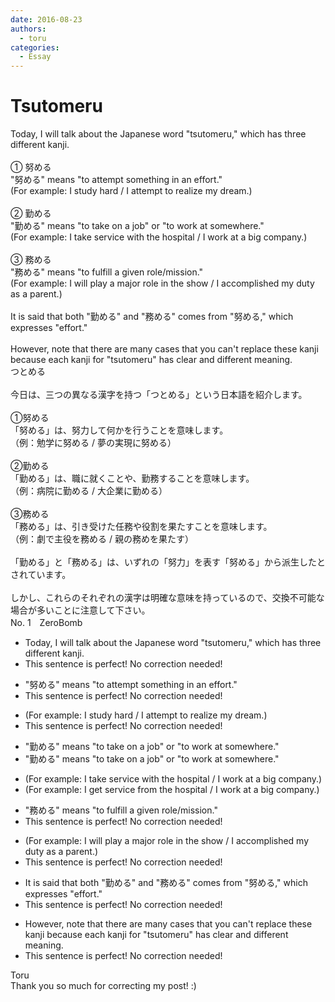 ```yaml
---
date: 2016-08-23
authors:
  - toru
categories:
  - Essay
---
```


<h1 id="subject_show">Tsutomeru </h1>
<div class="date" hidden>Aug 23, 2016 12:56</div>
<div id="post"><div id="body_show_ori">
Today, I will talk about the Japanese word "tsutomeru," which has three different kanji.<br/><br/>① 努める<br/>"努める" means "to attempt something in an effort."<br/>(For example: I study hard / I attempt to realize my dream.)<br/><br/>② 勤める<br/>"勤める" means "to take on a job" or "to work at somewhere."<br/>(For example: I take service with the hospital / I work at a big company.)<br/><br/>③ 務める<br/>"務める" means "to fulfill a given role/mission."<br/>(For example: I will play a major role in the show / I accomplished my duty as a parent.)<br/><br/>It is said that both "勤める" and "務める" comes from "努める," which expresses "effort."<br/><br/>However, note that there are many cases that you can't replace these kanji because each kanji for "tsutomeru" has clear and different meaning.
</div></div>

<!-- more -->

<div id="post_ja"><div id="body_show_mo">
つとめる<br/><br/>今日は、三つの異なる漢字を持つ「つとめる」という日本語を紹介します。<br/><br/>①努める<br/>「努める」は、努力して何かを行うことを意味します。<br/>（例：勉学に努める / 夢の実現に努める）<br/><br/>②勤める<br/>「勤める」は、職に就くことや、勤務することを意味します。<br/>（例：病院に勤める / 大企業に勤める）<br/><br/>③務める<br/>「務める」は、引き受けた任務や役割を果たすことを意味します。<br/>（例：劇で主役を務める / 親の務めを果たす）<br/><br/>「勤める」と「務める」は、いずれの「努力」を表す「努める」から派生したとされています。<br/><br/>しかし、これらのそれぞれの漢字は明確な意味を持っているので、交換不可能な場合が多いことに注意して下さい。
</div></div>
<div id="block"><div class="first_name"> No. 1　<span class="just_name">ZeroBomb</span></div><div id="block2">
<ul class="correction_field">
<li class="incorrect">Today, I will talk about the Japanese word "tsutomeru," which has three different kanji.</li>
<li class="corrected perfect">This sentence is perfect! No correction needed!</li>
</ul>
<ul class="correction_field">
<li class="incorrect">"努める" means "to attempt something in an effort."</li>
<li class="corrected perfect">This sentence is perfect! No correction needed!</li>
</ul>
<ul class="correction_field">
<li class="incorrect">(For example: I study hard / I attempt to realize my dream.)</li>
<li class="corrected perfect">This sentence is perfect! No correction needed!</li>
</ul>
<ul class="correction_field">
<li class="incorrect">"勤める" means "to take on a job" or "to work at somewhere."</li>
<li class="corrected correct">
"勤める" means "to take on a job" or "to work <span class="sline">at</span> somewhere."
</li>
</ul>
<ul class="correction_field">
<li class="incorrect">(For example: I take service with the hospital / I work at a big company.)</li>
<li class="corrected correct">
(For example: I <span class="f_blue">get </span>service <span class="f_blue">from </span>the hospital / I work at a big company.)
</li>
</ul>
<ul class="correction_field">
<li class="incorrect">"務める" means "to fulfill a given role/mission."</li>
<li class="corrected perfect">This sentence is perfect! No correction needed!</li>
</ul>
<ul class="correction_field">
<li class="incorrect">(For example: I will play a major role in the show / I accomplished my duty as a parent.)</li>
<li class="corrected perfect">This sentence is perfect! No correction needed!</li>
</ul>
<ul class="correction_field">
<li class="incorrect">It is said that both "勤める" and "務める" comes from "努める," which expresses "effort."</li>
<li class="corrected perfect">This sentence is perfect! No correction needed!</li>
</ul>
<ul class="correction_field">
<li class="incorrect">However, note that there are many cases that you can't replace these kanji because each kanji for "tsutomeru" has clear and different meaning.</li>
<li class="corrected perfect">This sentence is perfect! No correction needed!</li>
</ul>
</div><div class="name"><span class="just_name">Toru</span><br>
Thank you so much for correcting my post! :)
</div>
</div>
